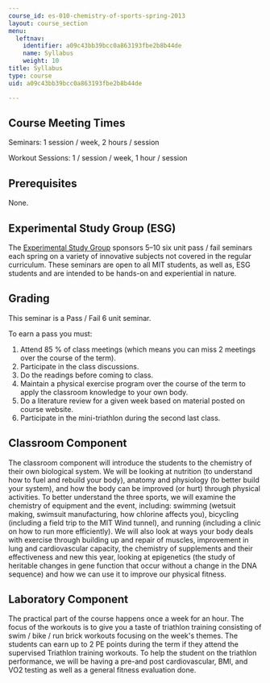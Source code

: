 ```yaml
---
course_id: es-010-chemistry-of-sports-spring-2013
layout: course_section
menu:
  leftnav:
    identifier: a09c43bb39bcc0a863193fbe2b8b44de
    name: Syllabus
    weight: 10
title: Syllabus
type: course
uid: a09c43bb39bcc0a863193fbe2b8b44de

---
```


Course Meeting Times
--------------------

Seminars: 1 session / week, 2 hours / session

Workout Sessions: 1 / session / week, 1 hour / session

Prerequisites
-------------

None.

Experimental Study Group (ESG)
------------------------------

The [Experimental Study Group](http://esg.mit.edu/) sponsors 5–10 six unit pass / fail seminars each spring on a variety of innovative subjects not covered in the regular curriculum. These seminars are open to all MIT students, as well as, ESG students and are intended to be hands-on and experiential in nature.

Grading
-------

This seminar is a Pass / Fail 6 unit seminar.

To earn a pass you must:

1.  Attend 85 % of class meetings (which means you can miss 2 meetings over the course of the term).
2.  Participate in the class discussions.
3.  Do the readings before coming to class.
4.  Maintain a physical exercise program over the course of the term to apply the classroom knowledge to your own body.
5.  Do a literature review for a given week based on material posted on course website.
6.  Participate in the mini-triathlon during the second last class.

Classroom Component
-------------------

The classroom component will introduce the students to the chemistry of their own biological system. We will be looking at nutrition (to understand how to fuel and rebuild your body), anatomy and physiology (to better build your system), and how the body can be improved (or hurt) through physical activities. To better understand the three sports, we will examine the chemistry of equipment and the event, including: swimming (wetsuit making, swimsuit manufacturing, how chlorine affects you), bicycling (including a field trip to the MIT Wind tunnel), and running (including a clinic on how to run more efficiently). We will also look at ways your body deals with exercise through building up and repair of muscles, improvement in lung and cardiovascular capacity, the chemistry of supplements and their effectiveness and new this year, looking at epigenetics (the study of heritable changes in gene function that occur without a change in the DNA sequence) and how we can use it to improve our physical fitness.

Laboratory Component
--------------------

The practical part of the course happens once a week for an hour. The focus of the workouts is to give you a taste of triathlon training consisting of swim / bike / run brick workouts focusing on the week's themes. The students can earn up to 2 PE points during the term if they attend the supervised Triathlon training workouts. To help the student on the triathlon performance, we will be having a pre-and post cardiovascular, BMI, and VO2 testing as well as a general fitness evaluation done.